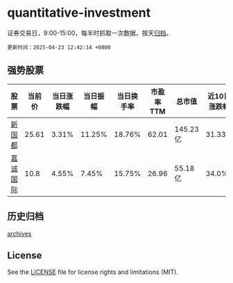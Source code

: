 # quantitative-investment

证券交易日，9:00-15:00，每半时抓取一次数据，按天[归档](archives)。

`更新时间：2025-04-23 12:42:14 +0800`

## 强势股票

|股票|当前价|当日涨跌幅|当日振幅|当日换手率|市盈率TTM|总市值|近10日涨跌幅|
|----|----|----|----|----|----|----|----|
|[新国都](https://xueqiu.com/S/SZ300130)|25.61|3.31%|11.25%|18.76%|62.01|145.23亿|31.33%|
|[嘉诚国际](https://xueqiu.com/S/SH603535)|10.8|4.55%|7.45%|15.75%|26.96|55.18亿|34.0%|

## 历史归档

[archives](archives)

## License

See the [LICENSE](LICENSE) file for license rights and limitations (MIT).